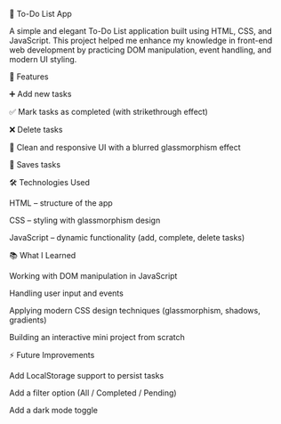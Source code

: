 📝 To-Do List App

A simple and elegant To-Do List application built using HTML, CSS, and JavaScript.
This project helped me enhance my knowledge in front-end web development by practicing DOM manipulation, event handling, and modern UI styling.

🚀 Features

➕ Add new tasks

✅ Mark tasks as completed (with strikethrough effect)

❌ Delete tasks

🎨 Clean and responsive UI with a blurred glassmorphism effect

💾 Saves tasks

🛠️ Technologies Used

HTML – structure of the app

CSS – styling with glassmorphism design

JavaScript – dynamic functionality (add, complete, delete tasks)


📚 What I Learned

Working with DOM manipulation in JavaScript

Handling user input and events

Applying modern CSS design techniques (glassmorphism, shadows, gradients)

Building an interactive mini project from scratch

⚡ Future Improvements

Add LocalStorage support to persist tasks

Add a filter option (All / Completed / Pending)

Add a dark mode toggle
